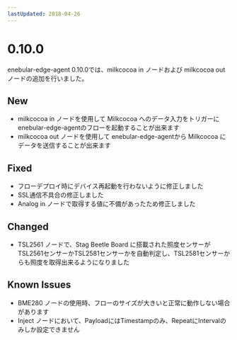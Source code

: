 ```yaml
---
lastUpdated: 2018-04-26
---
```


# 0.10.0

enebular-edge-agent 0.10.0では、milkcocoa in ノードおよび milkcocoa out ノードの追加を行いました。

## New

* milkcocoa in ノードを使用して Milkcocoa へのデータ入力をトリガーにenebular-edge-agentのフローを起動することが出来ます
* milkcocoa out ノードを使用して enebular-edge-agentから Milkcocoa にデータを送信することが出来ます

## Fixed
* フローデプロイ時にデバイス再起動を行わないように修正しました
* SSL通信不具合の修正しました
* Analog in ノードで取得する値に不備があったため修正しました

## Changed
* TSL2561 ノードで、Stag Beetle Board に搭載された照度センサーがTSL2561センサーかTSL2581センサーかを自動判定し、TSL2581センサーからも照度を取得出来るようになりました

## Known Issues

* BME280 ノードの使用時、フローのサイズが大きいと正常に動作しない場合があります
* Inject ノードにおいて、PayloadにはTimestampのみ、RepeatにIntervalのみしか設定できません